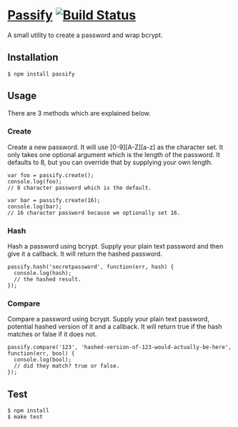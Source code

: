 # <a href="#passify" name="passify">Passify</a> [![Build Status](https://secure.travis-ci.org/nickjj/passify.png)](http://travis-ci.org/nickjj/passify)

A small utility to create a password and wrap bcrypt.

## Installation

    $ npm install passify

## Usage

There are 3 methods which are explained below.

### Create

Create a new password. It will use [0-9][A-Z][a-z] as the character set. It only takes one optional argument which is the length of the password. It defaults to 8, but you can override that by supplying your own length.

    var foo = passify.create();
    console.log(foo);
    // 8 character password which is the default.
    
    var bar = passify.create(16);
    console.log(bar);
    // 16 character password because we optionally set 16.

### Hash

Hash a password using bcrypt. Supply your plain text password and then give it a callback. It will return the hashed password.

    passify.hash('secretpassword', function(err, hash) {
      console.log(hash);
      // the hashed result.
    });

### Compare

Compare a password using bcrypt. Supply your plain text password, potential hashed version of it and a callback. It will return true if the hash matches or false if it does not.

    passify.compare('123', 'hashed-version-of-123-would-actually-be-here', function(err, bool) {
      console.log(bool);
      // did they match? true or false.
    });

## Test
    $ npm install
    $ make test
